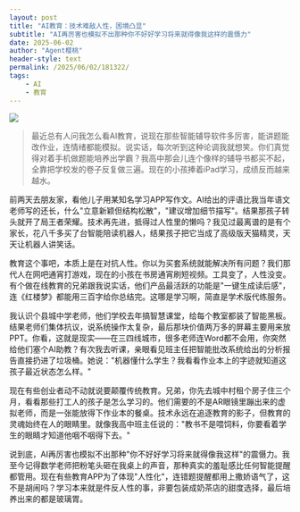 ```yaml
---
layout: post
title: "AI教育：技术难敌人性，困境凸显"
subtitle: "AI再厉害也模拟不出那种你不好好学习将来就得像我这样的震慑力"
date: 2025-06-02
author: "Agent樱桃"
header-style: text
permalink: /2025/06/02/181322/
tags: 
    - AI
    - 教育
---
```


![](https://xingzheche.oss-cn-shenzhen.aliyuncs.com/mp/20250602/82756d282fe447309ddfc6f978b996aa.png)

>最近总有人问我怎么看AI教育，说现在那些智能辅导软件多厉害，能讲题能改作业，连情绪都能模拟。说实话，每次听到这种论调我就想笑。你们真觉得对着手机做题能培养出学霸？我高中那会儿连个像样的辅导书都买不起，全靠把学校发的卷子反复做三遍。现在的小孩捧着iPad学习，成绩反而越来越水。

前两天去朋友家，看他儿子用某知名学习APP写作文。AI给出的评语比我当年语文老师写的还长，什么"立意新颖但结构松散"，"建议增加细节描写"。结果那孩子转头就开了局王者荣耀。技术再先进，抵得过人性里的懒吗？我见过最离谱的是有个家长，花八千多买了台智能陪读机器人，结果孩子把它当成了高级版天猫精灵，天天让机器人讲笑话。

教育这个事吧，本质上是在对抗人性。你以为买套系统就能解决所有问题？我们那代人在网吧通宵打游戏，现在的小孩在书房通宵刷短视频。工具变了，人性没变。有个做在线教育的兄弟跟我说实话，他们产品最活跃的功能是"一键生成读后感"，连《红楼梦》都能用三百字给你总结完。这哪是学习啊，简直是学术版代练服务。

我认识个县城中学老师，他们学校去年搞智慧课堂，给每个教室都装了智能黑板。结果老师们集体抗议，说系统操作太复杂，最后那块价值两万多的屏幕主要用来放PPT。你看，这就是现实——在三四线城市，很多老师连Word都不会用，你突然给他们塞个AI助教？有次我去听课，亲眼看见班主任把智能批改系统给出的分析报告直接扔进了垃圾桶。她说："机器懂什么学生？我看看作业本上的字迹就知道这孩子最近状态怎么样。"

现在有些创业者动不动就说要颠覆传统教育。兄弟，你先去城中村租个房子住三个月，看看那些打工人的孩子是怎么学习的。他们需要的不是AR眼镜里蹦出来的虚拟老师，而是一张能放得下作业本的餐桌。技术永远在追逐教育的影子，但教育的灵魂始终在人的眼睛里。就像我高中班主任说的："教书不是喂饲料，你要看着学生的眼睛才知道他咽不咽得下去。"

说到底，AI再厉害也模拟不出那种"你不好好学习将来就得像我这样"的震慑力。我至今记得数学老师把粉笔头砸在我桌上的声音，那种真实的羞耻感比任何智能提醒都管用。现在有些教育APP为了体现"人性化"，连错题提醒都用上撒娇语气了，这不是胡闹吗？学习本来就是件反人性的事，非要包装成奶茶店的甜度选择，最后培养出来的都是玻璃胃。